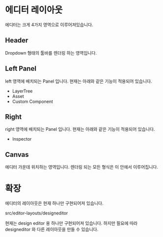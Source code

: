# 에디터 레이아웃 

에디터는 크게 4가지 영역으로 이루어져있습니다. 

## Header 

Dropdown 형태의 툴바를 렌더링 하는 영역입니다. 

## Left Panel 

left 영역에 배치되는 Panel 입니다. 
현재는 아래와 같은 기능이 적용되어 있습니다. 

* LayerTree 
* Asset 
* Custom Component 

## Right 

right 영역에 배치되는 Panel 입니다. 
현재는 아래와 같은 기능이 적용되어 있습니다. 

* Inspector 

## Canvas 

에디터 가운데 위치하는 영역입니다. 렌더링 되는 모든 형식은 이 안에서 이루어집니다. 


# 확장 

에디터의 레이아웃은 현재 하나만 구현되어져 있습니다. 

src/editor-layouts/designeditor 

현재는 design editor 용 하나만 구현되어져 있습니다. 하지만 필요에 따라 designeditor 와 다른 레이아웃을 만들 수 있습니다. 

